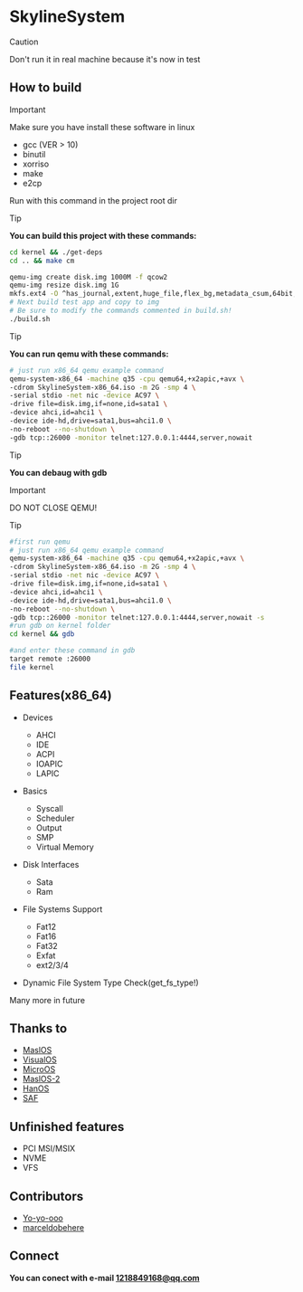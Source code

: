 # SkylineSystem

> [!CAUTION]
> Don't run it in real machine because it's now in test

## How to build

> [!IMPORTANT]
> Make sure you have install these software in linux
> * gcc (VER > 10)
> * binutil
> * xorriso
> * make
> * e2cp
>
> Run with this command in the project root dir

> [!TIP]
> **You can build this project with these commands:**
> ```bash
> cd kernel && ./get-deps
> cd .. && make cm
> 
> qemu-img create disk.img 1000M -f qcow2
> qemu-img resize disk.img 1G
> mkfs.ext4 -O ^has_journal,extent,huge_file,flex_bg,metadata_csum,64bit,dir_nlink,extra_isize disk.img
> # Next build test app and copy to img
> # Be sure to modify the commands commented in build.sh!
> ./build.sh
> 
> ```

> [!TIP]
> **You can run qemu with these commands:**
> ```bash
> # just run x86_64 qemu example command
> qemu-system-x86_64 -machine q35 -cpu qemu64,+x2apic,+avx \
> -cdrom SkylineSystem-x86_64.iso -m 2G -smp 4 \
> -serial stdio -net nic -device AC97 \
> -drive file=disk.img,if=none,id=sata1 \
> -device ahci,id=ahci1 \
> -device ide-hd,drive=sata1,bus=ahci1.0 \
> -no-reboot --no-shutdown \
> -gdb tcp::26000 -monitor telnet:127.0.0.1:4444,server,nowait
> ```

> [!TIP]
> **You can debaug with gdb**

> [!IMPORTANT]
> DO NOT CLOSE QEMU!

> [!TIP]
> ```bash
> #first run qemu
> # just run x86_64 qemu example command
> qemu-system-x86_64 -machine q35 -cpu qemu64,+x2apic,+avx \
> -cdrom SkylineSystem-x86_64.iso -m 2G -smp 4 \
> -serial stdio -net nic -device AC97 \
> -drive file=disk.img,if=none,id=sata1 \
> -device ahci,id=ahci1 \
> -device ide-hd,drive=sata1,bus=ahci1.0 \
> -no-reboot --no-shutdown \
> -gdb tcp::26000 -monitor telnet:127.0.0.1:4444,server,nowait -s
> #run gdb on kernel folder
> cd kernel && gdb
> ```
> ```bash
> #and enter these command in gdb
> target remote :26000
> file kernel
> ```

## Features(x86_64)

* Devices
  * AHCI
  * IDE
  * ACPI
  * IOAPIC
  * LAPIC
* Basics
  * Syscall
  * Scheduler
  * Output
  * SMP
  * Virtual Memory
* Disk Interfaces
  * Sata
  * Ram

* File Systems Support
  * Fat12
  * Fat16
  * Fat32
  * Exfat
  * ext2/3/4

* Dynamic File System Type Check(get_fs_type!)

Many more in future

## Thanks to

* [MaslOS](https://github.com/marceldobehere/MaslOS)
* [VisualOS](https://github.com/nothotscott/VisualOS)
* [MicroOS](https://github.com/Glowman554/MicroOS)
* [MaslOS-2](https://github.com/marceldobehere/MaslOS-2/)
* [HanOS](https://github.com/jjwang/HanOS/)
* [SAF](https://github.com/chocabloc/saf)

## Unfinished features

* PCI MSI/MSIX
* NVME
* VFS

## Contributors

* [Yo-yo-ooo](https://github.com/Yo-yo-ooo/)
* [marceldobehere](https://github.com/marceldobehere)

[//]: (https://github.com/asterd-og/)

## Connect

**You can conect with e-mail <1218849168@qq.com>** 